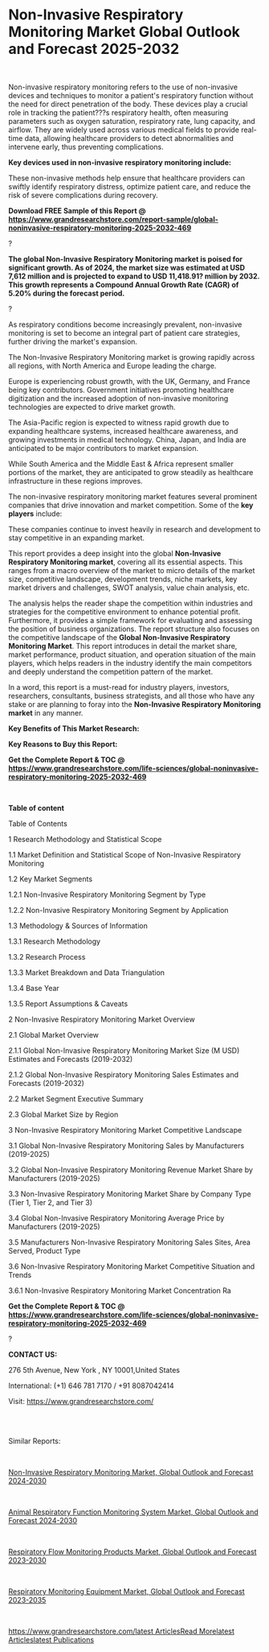 <h1>Non-Invasive Respiratory Monitoring Market Global Outlook and Forecast 2025-2032</h1><br/><p>Non-invasive respiratory monitoring refers to the use of non-invasive devices and techniques to monitor a patient&#39;s respiratory function without the need for direct penetration of the body. These devices play a crucial role in tracking the patient???s respiratory health, often measuring parameters such as oxygen saturation, respiratory rate, lung capacity, and airflow. They are widely used across various medical fields to provide real-time data, allowing healthcare providers to detect abnormalities and intervene early, thus preventing complications.</p>
 
 
 
 <p><strong>Key devices used in non-invasive respiratory monitoring include:</strong></p>
 
 
 
 <p>These non-invasive methods help ensure that healthcare providers can swiftly identify respiratory distress, optimize patient care, and reduce the risk of severe complications during recovery.</p>
 
 
 
 <div><b>Download FREE Sample of this Report @ <a href="https://www.grandresearchstore.com/report-sample/global-noninvasive-respiratory-monitoring-2025-2032-469">https://www.grandresearchstore.com/report-sample/global-noninvasive-respiratory-monitoring-2025-2032-469</a></b></div>
 
 
 
 <p>? </p>
 
 
 
 <p><strong>The global Non-Invasive Respiratory Monitoring market is poised for significant growth. As of 2024, the market size was estimated at USD 7,612 million and is projected to expand to USD 11,418.91? million by 2032. This growth represents a Compound Annual Growth Rate (<strong>CAGR</strong>) of 5.20% during the forecast period.</strong></p>
 
 
 
 <p>? </p>
 
 
 
 <p>As respiratory conditions become increasingly prevalent, non-invasive monitoring is set to become an integral part of patient care strategies, further driving the market&#39;s expansion.</p>
 
 
 
 <p>The Non-Invasive Respiratory Monitoring market is growing rapidly across all regions, with North America and Europe leading the charge.</p>
 
 
 
 <p>Europe is experiencing robust growth, with the UK, Germany, and France being key contributors. Government initiatives promoting healthcare digitization and the increased adoption of non-invasive monitoring technologies are expected to drive market growth.</p>
 
 
 
 <p>The Asia-Pacific region is expected to witness rapid growth due to expanding healthcare systems, increased healthcare awareness, and growing investments in medical technology. China, Japan, and India are anticipated to be major contributors to market expansion.</p>
 
 
 
 <p>While South America and the Middle East & Africa represent smaller portions of the market, they are anticipated to grow steadily as healthcare infrastructure in these regions improves.</p>
 
 
 
 <p>The non-invasive respiratory monitoring market features several prominent companies that drive innovation and market competition. Some of the <strong>key players</strong> include:</p>
 
 
 
 <p>These companies continue to invest heavily in research and development to stay competitive in an expanding market.</p>
 
 
 
 <p>This report provides a deep insight into the global <strong>Non-Invasive Respiratory Monitoring market</strong>, covering all its essential aspects. This ranges from a macro overview of the market to micro details of the market size, competitive landscape, development trends, niche markets, key market drivers and challenges, SWOT analysis, value chain analysis, etc.</p>
 
 
 
 <p>The analysis helps the reader shape the competition within industries and strategies for the competitive environment to enhance potential profit. Furthermore, it provides a simple framework for evaluating and assessing the position of business organizations. The report structure also focuses on the competitive landscape of the <strong>Global Non-Invasive Respiratory Monitoring Market</strong>. This report introduces in detail the market share, market performance, product situation, and operation situation of the main players, which helps readers in the industry identify the main competitors and deeply understand the competition pattern of the market.</p>
 
 
 
 <p>In a word, this report is a must-read for industry players, investors, researchers, consultants, business strategists, and all those who have any stake or are planning to foray into the <strong>Non-Invasive Respiratory Monitoring market</strong> in any manner.</p>
 
 
 
 <p><strong>Key Benefits of This Market Research:</strong></p>
 
 
 
 <p><strong>Key <strong>Reasons to Buy</strong> this Report:</strong></p>
 
 
 
 <div><b>Get the Complete Report & TOC @ <a href="https://www.grandresearchstore.com/life-sciences/global-noninvasive-respiratory-monitoring-2025-2032-469">https://www.grandresearchstore.com/life-sciences/global-noninvasive-respiratory-monitoring-2025-2032-469</a></b></div>
 
 
 
 <p><br />
 
 <b>Table of content</b></p>
 
 
 
 <p>Table of Contents<br />
 
 1 Research Methodology and Statistical Scope<br />
 
 1.1 Market Definition and Statistical Scope of Non-Invasive Respiratory Monitoring<br />
 
 1.2 Key Market Segments<br />
 
 1.2.1 Non-Invasive Respiratory Monitoring Segment by Type<br />
 
 1.2.2 Non-Invasive Respiratory Monitoring Segment by Application<br />
 
 1.3 Methodology & Sources of Information<br />
 
 1.3.1 Research Methodology<br />
 
 1.3.2 Research Process<br />
 
 1.3.3 Market Breakdown and Data Triangulation<br />
 
 1.3.4 Base Year<br />
 
 1.3.5 Report Assumptions & Caveats<br />
 
 2 Non-Invasive Respiratory Monitoring Market Overview<br />
 
 2.1 Global Market Overview<br />
 
 2.1.1 Global Non-Invasive Respiratory Monitoring Market Size (M USD) Estimates and Forecasts (2019-2032)<br />
 
 2.1.2 Global Non-Invasive Respiratory Monitoring Sales Estimates and Forecasts (2019-2032)<br />
 
 2.2 Market Segment Executive Summary<br />
 
 2.3 Global Market Size by Region<br />
 
 3 Non-Invasive Respiratory Monitoring Market Competitive Landscape<br />
 
 3.1 Global Non-Invasive Respiratory Monitoring Sales by Manufacturers (2019-2025)<br />
 
 3.2 Global Non-Invasive Respiratory Monitoring Revenue Market Share by Manufacturers (2019-2025)<br />
 
 3.3 Non-Invasive Respiratory Monitoring Market Share by Company Type (Tier 1, Tier 2, and Tier 3)<br />
 
 3.4 Global Non-Invasive Respiratory Monitoring Average Price by Manufacturers (2019-2025)<br />
 
 3.5 Manufacturers Non-Invasive Respiratory Monitoring Sales Sites, Area Served, Product Type<br />
 
 3.6 Non-Invasive Respiratory Monitoring Market Competitive Situation and Trends<br />
 
 3.6.1 Non-Invasive Respiratory Monitoring Market Concentration Ra</p>
 
 
 
 <div><b>Get the Complete Report & TOC @ <a href="https://www.grandresearchstore.com/life-sciences/global-noninvasive-respiratory-monitoring-2025-2032-469">https://www.grandresearchstore.com/life-sciences/global-noninvasive-respiratory-monitoring-2025-2032-469</a></b></div>
 
 
 
 <p>? </p>
 
 
 
 <p><b>CONTACT US:</b><br />
 
 276 5th Avenue, New York , NY 10001,United States<br />
 
 International: (+1) 646 781 7170 / +91 8087042414<br />
 
 Visit: <a href="https://www.grandresearchstore.com/">https://www.grandresearchstore.com/</a><br />
 
 <br />
 
 <br />
 
 Similar Reports:<br />
 
 <br />
 
 <a href="https://www.grandresearchstore.com/life-sciences/global-noninvasive-respiratory-monitoring-forecast-2024-2030-940">Non-Invasive Respiratory Monitoring Market, Global Outlook and Forecast 2024-2030</a><br />
 
 <br />
 
 <a href="https://www.grandresearchstore.com/life-sciences/global-animal-respiratory-function-monitoring-system-forecast-2024-2030-302">Animal Respiratory Function Monitoring System Market, Global Outlook and Forecast 2024-2030</a><br />
 
 <br />
 
 <a href="https://www.grandresearchstore.com/life-sciences/global-respiratory-flow-monitoring-s-forecast-2023-2030-360">Respiratory Flow Monitoring Products Market, Global Outlook and Forecast 2023-2030</a><br />
 
 <br />
 
 <a href="https://www.grandresearchstore.com/life-sciences/global-respiratory-monitoring-equipment-forecast-2023-2035-414">Respiratory Monitoring Equipment Market, Global Outlook and Forecast 2023-2035</a><br />
 
 <br />
 
 <a href="https://gyeongbokgung.com">https://www.grandresearchstore.com/</a><a href="https://hallyeomaritime.com">latest Articles</a><a href="https://jingwansa.com">Read More</a><a href="https://nguoiviet.jp/">latest Articles</a><a href="https://www.intelmarketresearch.com/">latest Publications</a></p>